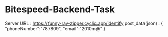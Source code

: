 # Bitespeed-Backend-Task
Server URL : https://funny-ray-zipper.cyclic.app/identify
post_data(json) :
{
    "phoneNumber":"787809",
    "email":"2010m@"
}
